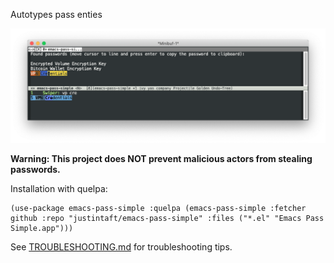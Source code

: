 Autotypes pass enties

![screenshot](screenshot.png)

**Warning: This project does NOT prevent malicious actors from stealing passwords.**

Installation with quelpa: 

```
(use-package emacs-pass-simple :quelpa (emacs-pass-simple :fetcher github :repo "justintaft/emacs-pass-simple" :files ("*.el" "Emacs Pass Simple.app")))
```

See [TROUBLESHOOTING.md](TROUBLESHOOTING.md) for troubleshooting tips.
